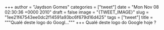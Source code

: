 
+++
author = "Jaydson Gomes"
categories = ["tweet"]
date = "Mon Nov 08 02:30:36 +0000 2010"
draft = false
image = "{TWEET_IMAGE}"
slug = "1ee21f47543ee0dc2f14591a93bc6f679d16d425"
tags = ["tweet"]
title = """Qualé deste logo do Googl..."""
+++
Qualé deste logo do Google hoje ?
